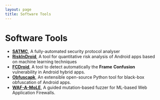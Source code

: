 ```yaml
---
layout: page
title: Software Tools
---
```


# Software Tools

- **[SATMC](satmc)**, A fully-automated security protocol analyser
- **[RiskInDroid](/riskindroid/)**, A tool for quantitative risk analysis of Android apps based on machine learning techniques
- **[FCDroid](/fcdroid/)**, A tool to detect automatically the **Frame** **Confusion** vulnerability in Android hybrid apps.
- **[Obfuscapk](https://github.com/ClaudiuGeorgiu/Obfuscapk)**, An extensible open-source Python tool for black-box obfuscation of Android apps.
- **[WAF-A-MoLE](https://github.com/AvalZ/waf-a-mole)**, A guided mutation-based fuzzer for ML-based Web Application Firewalls.

